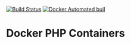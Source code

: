[![Build Status](https://travis-ci.org/dankempster/docker-php.svg?branch=7.1-fpm)](https://travis-ci.org/dankempster/docker-php) [![Docker Automated buil](https://img.shields.io/docker/automated/jrottenberg/ffmpeg.svg)](https://hub.docker.com/r/dankempster/php/) 

# Docker PHP Containers